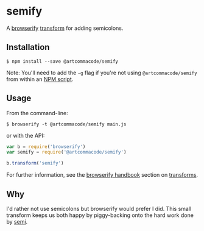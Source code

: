 # semify

A [browserify](http://browserify.org) [transform](https://github.com/substack/node-browserify#btransformtr-opts) for adding semicolons.

## Installation

```
$ npm install --save @artcommacode/semify
```

Note: You'll need to add the `-g` flag if you're not using `@artcommacode/semify` from within an [NPM script](https://docs.npmjs.com/misc/scripts).

## Usage

From the command-line:

```
$ browserify -t @artcommacode/semify main.js
```

or with the API:


``` js
var b = require('browserify')
var semify = require('@artcommacode/semify')

b.transform('semify')
```

For further information, see the [browserify handbook](https://github.com/substack/browserify-handbook) section on [transforms](https://github.com/substack/browserify-handbook#transforms).

## Why

I'd rather not use semicolons but browserify would prefer I did. This small transform keeps us both happy by piggy-backing onto the hard work done by [semi](https://www.npmjs.com/package/semi).
